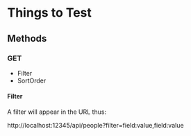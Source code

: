 ﻿# Things to Test

## Methods

### GET

- Filter
- SortOrder

#### Filter

A filter will appear in the URL thus:

http://localhost:12345/api/people?filter=field:value,field:value
